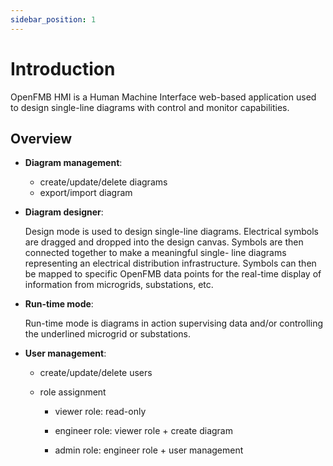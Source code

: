 ```yaml
---
sidebar_position: 1
---
```


# Introduction

OpenFMB HMI is a Human Machine Interface web-based application used to design single-line diagrams with control and monitor capabilities.

## Overview

- **Diagram management**: 
    - create/update/delete diagrams
    - export/import diagram

- **Diagram designer**:

    Design mode is used to design single-line diagrams. Electrical symbols are dragged and dropped into the design canvas. Symbols are then connected together to make a meaningful single- line diagrams representing an electrical distribution infrastructure. Symbols can then be mapped to specific OpenFMB data points for the real-time display of information from microgrids, substations, etc.   

- **Run-time mode**: 
    
    Run-time mode is diagrams in action supervising data and/or controlling the underlined microgrid or substations. 

- **User management**: 

   - create/update/delete users

   - role assignment

       - viewer role: read-only

       - engineer role: viewer role + create diagram

       - admin role: engineer role + user management
